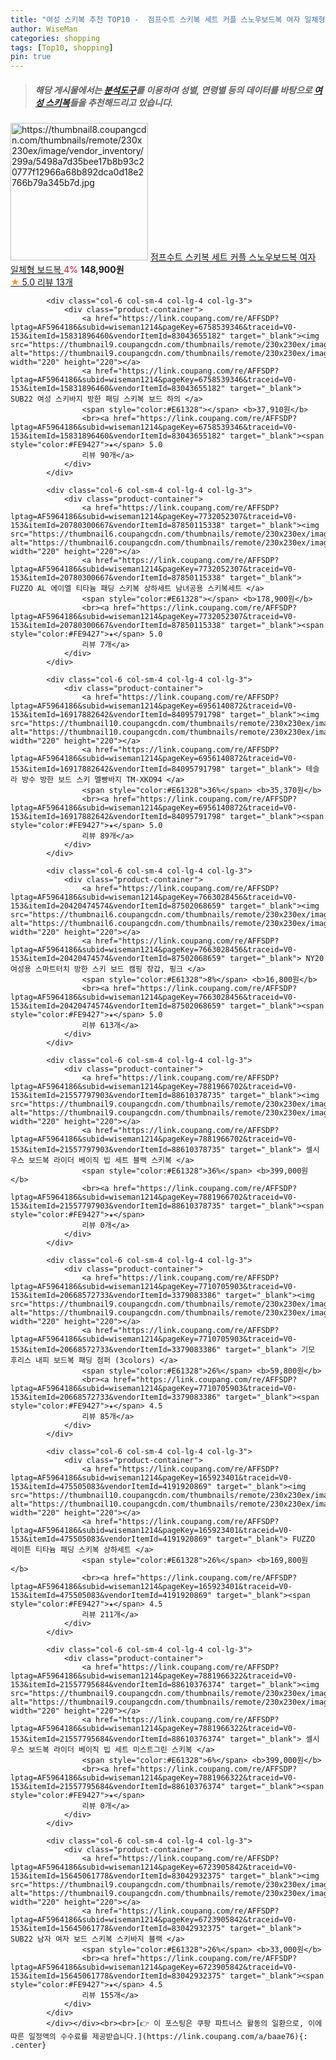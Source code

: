 ```yaml
---
title: "여성 스키복 추천 TOP10 -  점프수트 스키복 세트 커플 스노우보드복 여자 일체형 보드복 "
author: WiseMan
categories: shopping
tags: [Top10, shopping]
pin: true
---
```


> ##### 해당 게시물에서는 [**분석도구**](https://itemscout.io/)를 이용하여 **성별**, **연령별** 등의 데이터를 바탕으로 [**여성 스키복**](https://link.coupang.com/a/baae76)들을 추천해드리고 있습니다.
<div class="container"><div class="row">
            <div class="col-6 col-sm-4 col-lg-4 col-lg-3">
                <div class="product-container">
                    <a href="https://link.coupang.com/re/AFFSDP?lptag=AF5964186&subid=wiseman1214&pageKey=7720971437&traceid=V0-153&itemId=20721603014&vendorItemId=88096827316" target="_blank"><img src="https://thumbnail8.coupangcdn.com/thumbnails/remote/230x230ex/image/vendor_inventory/299a/5498a7d35bee17b8b93c20777f12966a68b892dca0d18e2766b79a345b7d.jpg" alt="https://thumbnail8.coupangcdn.com/thumbnails/remote/230x230ex/image/vendor_inventory/299a/5498a7d35bee17b8b93c20777f12966a68b892dca0d18e2766b79a345b7d.jpg" width="220" height="220"></a>
                    <a href="https://link.coupang.com/re/AFFSDP?lptag=AF5964186&subid=wiseman1214&pageKey=7720971437&traceid=V0-153&itemId=20721603014&vendorItemId=88096827316" target="_blank"> 점프수트 스키복 세트 커플 스노우보드복 여자 일체형 보드복 </a>
                    <span style="color:#E61328">4%</span> <b>148,900원</b>
                    <br><a href="https://link.coupang.com/re/AFFSDP?lptag=AF5964186&subid=wiseman1214&pageKey=7720971437&traceid=V0-153&itemId=20721603014&vendorItemId=88096827316" target="_blank"><span style="color:#FE9427">★</span> 5.0
                    리뷰 13개</a>
                </div>
            </div>
            
            <div class="col-6 col-sm-4 col-lg-4 col-lg-3">
                <div class="product-container">
                    <a href="https://link.coupang.com/re/AFFSDP?lptag=AF5964186&subid=wiseman1214&pageKey=6758539346&traceid=V0-153&itemId=15831896460&vendorItemId=83043655182" target="_blank"><img src="https://thumbnail9.coupangcdn.com/thumbnails/remote/230x230ex/image/vendor_inventory/8451/e7940fb955d5e1884bf4837f304fbab3ff16cbd200279396dc9093060b4f.jpg" alt="https://thumbnail9.coupangcdn.com/thumbnails/remote/230x230ex/image/vendor_inventory/8451/e7940fb955d5e1884bf4837f304fbab3ff16cbd200279396dc9093060b4f.jpg" width="220" height="220"></a>
                    <a href="https://link.coupang.com/re/AFFSDP?lptag=AF5964186&subid=wiseman1214&pageKey=6758539346&traceid=V0-153&itemId=15831896460&vendorItemId=83043655182" target="_blank"> SUB22 여성 스키바지 방한 패딩 스키복 보드 하의 </a>
                    <span style="color:#E61328"></span> <b>37,910원</b>
                    <br><a href="https://link.coupang.com/re/AFFSDP?lptag=AF5964186&subid=wiseman1214&pageKey=6758539346&traceid=V0-153&itemId=15831896460&vendorItemId=83043655182" target="_blank"><span style="color:#FE9427">★</span> 5.0
                    리뷰 90개</a>
                </div>
            </div>
            
            <div class="col-6 col-sm-4 col-lg-4 col-lg-3">
                <div class="product-container">
                    <a href="https://link.coupang.com/re/AFFSDP?lptag=AF5964186&subid=wiseman1214&pageKey=7732052307&traceid=V0-153&itemId=20780300667&vendorItemId=87850115338" target="_blank"><img src="https://thumbnail6.coupangcdn.com/thumbnails/remote/230x230ex/image/vendor_inventory/5b26/7916fc7cadca0272fd1f49feebb11e54e1936e941b55b5d44e9806cd804c.jpg" alt="https://thumbnail6.coupangcdn.com/thumbnails/remote/230x230ex/image/vendor_inventory/5b26/7916fc7cadca0272fd1f49feebb11e54e1936e941b55b5d44e9806cd804c.jpg" width="220" height="220"></a>
                    <a href="https://link.coupang.com/re/AFFSDP?lptag=AF5964186&subid=wiseman1214&pageKey=7732052307&traceid=V0-153&itemId=20780300667&vendorItemId=87850115338" target="_blank"> FUZZO AL 에이엘 티타늄 패딩 스키복 상하세트 남녀공용 스키복세트 </a>
                    <span style="color:#E61328"></span> <b>178,900원</b>
                    <br><a href="https://link.coupang.com/re/AFFSDP?lptag=AF5964186&subid=wiseman1214&pageKey=7732052307&traceid=V0-153&itemId=20780300667&vendorItemId=87850115338" target="_blank"><span style="color:#FE9427">★</span> 5.0
                    리뷰 7개</a>
                </div>
            </div>
            
            <div class="col-6 col-sm-4 col-lg-4 col-lg-3">
                <div class="product-container">
                    <a href="https://link.coupang.com/re/AFFSDP?lptag=AF5964186&subid=wiseman1214&pageKey=6956140872&traceid=V0-153&itemId=16917882642&vendorItemId=84095791798" target="_blank"><img src="https://thumbnail10.coupangcdn.com/thumbnails/remote/230x230ex/image/vendor_inventory/7612/17d6861bfaa5c1d362608dfcb7334d107a0c405f783bf3146386230366b0.jpg" alt="https://thumbnail10.coupangcdn.com/thumbnails/remote/230x230ex/image/vendor_inventory/7612/17d6861bfaa5c1d362608dfcb7334d107a0c405f783bf3146386230366b0.jpg" width="220" height="220"></a>
                    <a href="https://link.coupang.com/re/AFFSDP?lptag=AF5964186&subid=wiseman1214&pageKey=6956140872&traceid=V0-153&itemId=16917882642&vendorItemId=84095791798" target="_blank"> 테슬라 방수 방한 보드 스키 멜빵바지 TM-XKO94 </a>
                    <span style="color:#E61328">36%</span> <b>35,370원</b>
                    <br><a href="https://link.coupang.com/re/AFFSDP?lptag=AF5964186&subid=wiseman1214&pageKey=6956140872&traceid=V0-153&itemId=16917882642&vendorItemId=84095791798" target="_blank"><span style="color:#FE9427">★</span> 5.0
                    리뷰 89개</a>
                </div>
            </div>
            
            <div class="col-6 col-sm-4 col-lg-4 col-lg-3">
                <div class="product-container">
                    <a href="https://link.coupang.com/re/AFFSDP?lptag=AF5964186&subid=wiseman1214&pageKey=7663028456&traceid=V0-153&itemId=20420474574&vendorItemId=87502068659" target="_blank"><img src="https://thumbnail6.coupangcdn.com/thumbnails/remote/230x230ex/image/vendor_inventory/7c75/e5ec1754953a2752c6ad9eb315dcec7de92626e009ae5f7140fdbd6bf32f.jpg" alt="https://thumbnail6.coupangcdn.com/thumbnails/remote/230x230ex/image/vendor_inventory/7c75/e5ec1754953a2752c6ad9eb315dcec7de92626e009ae5f7140fdbd6bf32f.jpg" width="220" height="220"></a>
                    <a href="https://link.coupang.com/re/AFFSDP?lptag=AF5964186&subid=wiseman1214&pageKey=7663028456&traceid=V0-153&itemId=20420474574&vendorItemId=87502068659" target="_blank"> NY20 여성용 스마트터치 방한 스키 보드 캠핑 장갑, 핑크 </a>
                    <span style="color:#E61328">8%</span> <b>16,800원</b>
                    <br><a href="https://link.coupang.com/re/AFFSDP?lptag=AF5964186&subid=wiseman1214&pageKey=7663028456&traceid=V0-153&itemId=20420474574&vendorItemId=87502068659" target="_blank"><span style="color:#FE9427">★</span> 5.0
                    리뷰 613개</a>
                </div>
            </div>
            
            <div class="col-6 col-sm-4 col-lg-4 col-lg-3">
                <div class="product-container">
                    <a href="https://link.coupang.com/re/AFFSDP?lptag=AF5964186&subid=wiseman1214&pageKey=7881966702&traceid=V0-153&itemId=21557797903&vendorItemId=88610378735" target="_blank"><img src="https://thumbnail9.coupangcdn.com/thumbnails/remote/230x230ex/image/vendor_inventory/2926/e6a14dbfb24ef8cee7a5437cb50e40e483435ef722901166a16ca492f116.jpg" alt="https://thumbnail9.coupangcdn.com/thumbnails/remote/230x230ex/image/vendor_inventory/2926/e6a14dbfb24ef8cee7a5437cb50e40e483435ef722901166a16ca492f116.jpg" width="220" height="220"></a>
                    <a href="https://link.coupang.com/re/AFFSDP?lptag=AF5964186&subid=wiseman1214&pageKey=7881966702&traceid=V0-153&itemId=21557797903&vendorItemId=88610378735" target="_blank"> 셀시우스 보드복 라이더 베이직 빕 세트 블랙 스키복 </a>
                    <span style="color:#E61328">36%</span> <b>399,000원</b>
                    <br><a href="https://link.coupang.com/re/AFFSDP?lptag=AF5964186&subid=wiseman1214&pageKey=7881966702&traceid=V0-153&itemId=21557797903&vendorItemId=88610378735" target="_blank"><span style="color:#FE9427">★</span> 
                    리뷰 0개</a>
                </div>
            </div>
            
            <div class="col-6 col-sm-4 col-lg-4 col-lg-3">
                <div class="product-container">
                    <a href="https://link.coupang.com/re/AFFSDP?lptag=AF5964186&subid=wiseman1214&pageKey=7710705903&traceid=V0-153&itemId=20668572733&vendorItemId=3379083386" target="_blank"><img src="https://thumbnail9.coupangcdn.com/thumbnails/remote/230x230ex/image/vendor_inventory/b3a7/c7edf79787ecbaa51a2649a1f414cef1c1e1d1252368cb1b5b0a5aec9627.jpg" alt="https://thumbnail9.coupangcdn.com/thumbnails/remote/230x230ex/image/vendor_inventory/b3a7/c7edf79787ecbaa51a2649a1f414cef1c1e1d1252368cb1b5b0a5aec9627.jpg" width="220" height="220"></a>
                    <a href="https://link.coupang.com/re/AFFSDP?lptag=AF5964186&subid=wiseman1214&pageKey=7710705903&traceid=V0-153&itemId=20668572733&vendorItemId=3379083386" target="_blank"> 기모 후리스 내피 보드복 패딩 점퍼 (3colors) </a>
                    <span style="color:#E61328">26%</span> <b>59,800원</b>
                    <br><a href="https://link.coupang.com/re/AFFSDP?lptag=AF5964186&subid=wiseman1214&pageKey=7710705903&traceid=V0-153&itemId=20668572733&vendorItemId=3379083386" target="_blank"><span style="color:#FE9427">★</span> 4.5
                    리뷰 85개</a>
                </div>
            </div>
            
            <div class="col-6 col-sm-4 col-lg-4 col-lg-3">
                <div class="product-container">
                    <a href="https://link.coupang.com/re/AFFSDP?lptag=AF5964186&subid=wiseman1214&pageKey=165923401&traceid=V0-153&itemId=475505083&vendorItemId=4191920869" target="_blank"><img src="https://thumbnail10.coupangcdn.com/thumbnails/remote/230x230ex/image/vendor_inventory/f693/16ccdfa21a3b1f6134ae07eb324692d3b0c26b51a193b1a329a7ea53f034.jpg" alt="https://thumbnail10.coupangcdn.com/thumbnails/remote/230x230ex/image/vendor_inventory/f693/16ccdfa21a3b1f6134ae07eb324692d3b0c26b51a193b1a329a7ea53f034.jpg" width="220" height="220"></a>
                    <a href="https://link.coupang.com/re/AFFSDP?lptag=AF5964186&subid=wiseman1214&pageKey=165923401&traceid=V0-153&itemId=475505083&vendorItemId=4191920869" target="_blank"> FUZZO 레이튼 티타늄 패딩 스키복 상하세트 </a>
                    <span style="color:#E61328">26%</span> <b>169,800원</b>
                    <br><a href="https://link.coupang.com/re/AFFSDP?lptag=AF5964186&subid=wiseman1214&pageKey=165923401&traceid=V0-153&itemId=475505083&vendorItemId=4191920869" target="_blank"><span style="color:#FE9427">★</span> 4.5
                    리뷰 211개</a>
                </div>
            </div>
            
            <div class="col-6 col-sm-4 col-lg-4 col-lg-3">
                <div class="product-container">
                    <a href="https://link.coupang.com/re/AFFSDP?lptag=AF5964186&subid=wiseman1214&pageKey=7881966322&traceid=V0-153&itemId=21557795684&vendorItemId=88610376374" target="_blank"><img src="https://thumbnail9.coupangcdn.com/thumbnails/remote/230x230ex/image/vendor_inventory/0397/1c65db0a20b0c0267c34348be51e3f86eed4fcce890b5ae4ede1ede62d92.jpg" alt="https://thumbnail9.coupangcdn.com/thumbnails/remote/230x230ex/image/vendor_inventory/0397/1c65db0a20b0c0267c34348be51e3f86eed4fcce890b5ae4ede1ede62d92.jpg" width="220" height="220"></a>
                    <a href="https://link.coupang.com/re/AFFSDP?lptag=AF5964186&subid=wiseman1214&pageKey=7881966322&traceid=V0-153&itemId=21557795684&vendorItemId=88610376374" target="_blank"> 셀시우스 보드복 라이더 베이직 빕 세트 미스트그린 스키복 </a>
                    <span style="color:#E61328">6%</span> <b>399,000원</b>
                    <br><a href="https://link.coupang.com/re/AFFSDP?lptag=AF5964186&subid=wiseman1214&pageKey=7881966322&traceid=V0-153&itemId=21557795684&vendorItemId=88610376374" target="_blank"><span style="color:#FE9427">★</span> 
                    리뷰 0개</a>
                </div>
            </div>
            
            <div class="col-6 col-sm-4 col-lg-4 col-lg-3">
                <div class="product-container">
                    <a href="https://link.coupang.com/re/AFFSDP?lptag=AF5964186&subid=wiseman1214&pageKey=6723905842&traceid=V0-153&itemId=15645061778&vendorItemId=83042932375" target="_blank"><img src="https://thumbnail9.coupangcdn.com/thumbnails/remote/230x230ex/image/vendor_inventory/d4cc/901f2345467708be1af01ab6322de6aa68e11f69fcdfa0123efc3eee4415.jpg" alt="https://thumbnail9.coupangcdn.com/thumbnails/remote/230x230ex/image/vendor_inventory/d4cc/901f2345467708be1af01ab6322de6aa68e11f69fcdfa0123efc3eee4415.jpg" width="220" height="220"></a>
                    <a href="https://link.coupang.com/re/AFFSDP?lptag=AF5964186&subid=wiseman1214&pageKey=6723905842&traceid=V0-153&itemId=15645061778&vendorItemId=83042932375" target="_blank"> SUB22 남자 여자 보드 스키복 스키바지 블랙 </a>
                    <span style="color:#E61328">26%</span> <b>33,000원</b>
                    <br><a href="https://link.coupang.com/re/AFFSDP?lptag=AF5964186&subid=wiseman1214&pageKey=6723905842&traceid=V0-153&itemId=15645061778&vendorItemId=83042932375" target="_blank"><span style="color:#FE9427">★</span> 4.5
                    리뷰 155개</a>
                </div>
            </div>
            </div></div><br><br>[👉 이 포스팅은 쿠팡 파트너스 활동의 일환으로, 이에 따른 일정액의 수수료를 제공받습니다.](https://link.coupang.com/a/baae76){: .center}